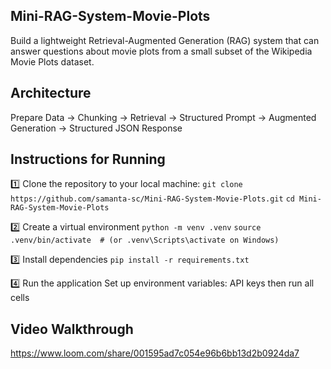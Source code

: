 ## Mini-RAG-System-Movie-Plots
Build a lightweight Retrieval-Augmented Generation (RAG) system that can answer questions about movie plots from a small subset of the Wikipedia Movie Plots dataset.

## Architecture
Prepare Data → Chunking → Retrieval → Structured Prompt → Augmented Generation → Structured JSON Response

## Instructions for Running
1️⃣ Clone the repository to your local machine:
```git clone https://github.com/samanta-sc/Mini-RAG-System-Movie-Plots.git```
```cd Mini-RAG-System-Movie-Plots```

2️⃣ Create a virtual environment
```python -m venv .venv```
```source .venv/bin/activate  # (or .venv\Scripts\activate on Windows)```

3️⃣ Install dependencies
```pip install -r requirements.txt```

4️⃣ Run the application
Set up environment variables: API keys
then run all cells

## Video Walkthrough
https://www.loom.com/share/001595ad7c054e96b6bb13d2b0924da7
